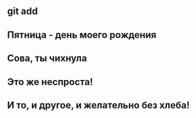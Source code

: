 ## git add
## Пятница - день моего рождения
## Сова, ты чихнула
## Это же неспроста!
## И то, и другое, и желательно без хлеба! 
